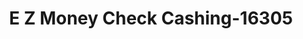 ---
f_zip-code: 68745
f_state-code: NE
title: E Z Money Check Cashing-16305
f_phone: 402-256-0400
f_city-only: Laurel
f_address: 1824 West Broadway Laurel
f_location-unique-id: '16305'
slug: e-z-money-check-cashing-16305
updated-on: '2024-05-30T13:46:58.046Z'
created-on: '2024-05-30T13:36:59.803Z'
published-on: '2024-05-30T13:54:32.469Z'
f_city-state: cms/city/laurel-ne.md
f_company: cms/company/e-z-money-check-cashing.md
f_state: cms/state/nebraska.md
layout: '[payday-loan].html'
tags: payday-loan
---